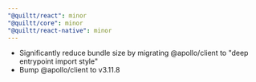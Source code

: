 ```yaml
---
"@quiltt/react": minor
"@quiltt/core": minor
"@quiltt/react-native": minor
---
```


- Significantly reduce bundle size by migrating @apollo/client to "deep entrypoint import style"
- Bump @apollo/client to v3.11.8
